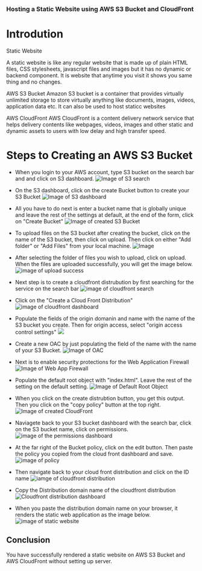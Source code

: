 ### Hosting a Static Website using AWS S3 Bucket and CloudFront

# Introdution

Static Website

A static website is like any regular website that is made up of plain HTML files, CSS stylesheets, javascript files and images but it has no dynamic or backend component. It is website that anytime you visit it shows you same thing and no changes.

AWS S3 Bucket
Amazon S3 bucket is a container that provides virtually unlimited storage to store virtually anything like documents, images, videos, application data etc. It can also be used to host staticc websites

AWS CloudFront
AWS CloudFront is a content delivery network service that helps delivery contents like webpages, videos, images and other static and dynamic assets to users with low delay and high transfer speed.

# Steps to Creating an AWS S3 Bucket

- When you login to your AWS account, type S3 bucket on the search bar and and click on S3 dashboard.
  ![Image of S3 search](/New%20folder/S3_bucket1.PNG)

- On the S3 dashboard, click on the create Bucket button to create your S3 Bucket
  ![Image of S3 dashboard](/New%20folder/S3_bucket2.PNG)

- All you have to do next is enter a bucket name that is globally unique and leave the rest of the settings at default, at the end of the form, click on "Create Bucket"
  ![Image of created S3 Bucket](/New%20folder/S3_bucket3.PNG)

- To upload files on the S3 bucket after creating the bucket, click on the name of the S3 bucket, then click on upload. Then click on either "Add folder" or "Add Files" from your local machine.
  ![Image](/New%20folder/S3_bucket4.PNG)

- After selecting the folder of files you wish to upload, click on upload. When the files are uploaded successfully, you will get the image below.
  ![image of upload success](/New%20folder/upload_success.PNG)

- Next step is to create a cloudfront distrubution by first searching for the service on the search bar
  ![image of cloudfront search](/New%20folder/cloudfront1.PNG)

- Click on the "Create a Cloud Front Distribution"
  ![image of cloudfront dashboard](/New%20folder/cloudfront2.PNG)

- Populate the fields of the origin domanin and name with the name of the S3 bucket you create. Then for origin access, select "origin access control settings"
  ![](/New%20folder/cloudfront3.PNG)

- Create a new OAC by just populating the field of the name with the name of your S3 Bucket.
  ![Image of OAC](/New%20folder/cloudfront4.PNG)

- Next is to enable security protections for the Web Application Firewall
  ![Image of Web App Firewall](/New%20folder/cloudfront5.PNG)

- Populate the default root object with "index.html". Leave the rest of the setting on the default setting.
  ![Image of Default Root Object](/New%20folder/cloudfront6.PNG)

- When you click on the create distrubtion button, you get this output. Then you click on the "copy policy" button at the top right.
  ![Image of created CloudFront](/New%20folder/cloudfront7.PNG)

- Naviagete back to your S3 bucket dashboard with the search bar, click on the S3 bucket name, click on permissions.
  ![image of the permissions dashboard](/New%20folder/cloudfront8.PNG)

- At the far right of the Bucket policy, click on the edit button. Then paste the policy you copied from the cloud front dashboard and save.
  ![image of policy](/New%20folder/cloudfront9.PNG)

- Then navigate back to your cloud front distribution and click on the ID name
  ![iamge of cloudfront distribution](/New%20folder/cloudfront10.PNG)

- Copy the Distribution domain name of the cloudfront distribution
  ![Cloudfront distribution dashboard](/New%20folder/cloudfront11.PNG)

- When you paste the distribution domain name on your browser, it renders the static web application as the image below.
  ![image of static website](/New%20folder/cloudfront12.PNG)

## Conclusion

You have successfully rendered a static website on AWS S3 Bucket and AWS CloudFront without setting up server.
